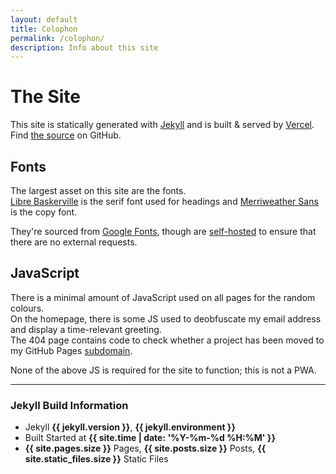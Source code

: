 ```yaml
---
layout: default
title: Colophon
permalink: /colophon/
description: Info about this site
---
```


# The Site
This site is statically generated with [Jekyll](https://jekyllrb.com/) and is built &amp; served by [Vercel](/_logs).  
Find [the source](https://github.com/thomasr.me/thomasr.me) on GitHub.

## Fonts
The largest asset on this site are the fonts.  
[Libre Baskerville](https://fonts.google.com/specimen/Libre+Baskerville) is the serif font used for headings and [Merriweather Sans](https://fonts.google.com/specimen/Merriweather+Sans) is the copy font.

They're sourced from [Google Fonts](https://fonts.google.com/), though are [self-hosted](https://google-webfonts-helper.herokuapp.com/fonts) to ensure that there are no external requests.

## JavaScript
There is a minimal amount of JavaScript used on all pages for the random colours.  
On the homepage, there is some JS used to deobfuscate my email address and display a time-relevant greeting.  
The 404 page contains code to check whether a project has been moved to my GitHub Pages [subdomain](https://github-pages.thomasr.me). 

None of the above JS is required for the site to function; this is not a PWA.

---

### Jekyll Build Information

- Jekyll **{{ jekyll.version }}**, **{{ jekyll.environment }}** 
- Built Started at **{{ site.time | date: '%Y-%m-%d %H:%M' }}**
- **{{ site.pages.size }}** Pages, **{{ site.posts.size }}** Posts, **{{ site.static_files.size }}** Static Files